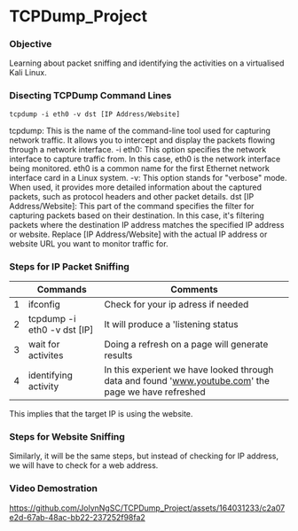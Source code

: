 # TCPDump_Project
### Objective
Learning about packet sniffing and identifying the activities on a virtualised Kali Linux.

### Disecting TCPDump Command Lines

    tcpdump -i eth0 -v dst [IP Address/Website]

tcpdump: This is the name of the command-line tool used for capturing network traffic. It allows you to intercept and display the packets flowing through a network interface.
-i eth0: This option specifies the network interface to capture traffic from. In this case, eth0 is the network interface being monitored. eth0 is a common name for the first Ethernet network interface card in a Linux system.
-v: This option stands for "verbose" mode. When used, it provides more detailed information about the captured packets, such as protocol headers and other packet details.
dst [IP Address/Website]: This part of the command specifies the filter for capturing packets based on their destination. In this case, it's filtering packets where the destination IP address matches the specified IP address or website. Replace [IP Address/Website] with the actual IP address or website URL you want to monitor traffic for.

### Steps for IP Packet Sniffing 

|    | Commands                     | Comments                            |
|----|------------------------------|-------------------------------------|
|  1 | ifconfig                     | Check for your ip adress if needed  |
|  2 | tcpdump -i eth0 -v dst [IP]  | It will produce a 'listening status |
|  3 | wait for activites           | Doing a refresh on a page will generate results|
|  4 | identifying activity         | In this experient we have looked through data and found 'www.youtube.com' the page we have refreshed |

This implies that the target IP is using the website. 

### Steps for Website Sniffing 

Similarly, it will be the same steps, but instead of checking for IP address, we will have to check for a web address. 

### Video Demostration 

https://github.com/JolynNgSC/TCPDump_Project/assets/164031233/c2a07e2d-67ab-48ac-bb22-237252f98fa2

